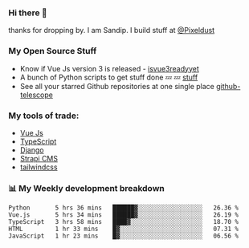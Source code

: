 ### Hi there 👋

thanks for dropping by.
I am Sandip. I build stuff at [@Pixeldust](github.com/pixeldust-in/)

###  **My Open Source Stuff**

 - Know if Vue Js version 3 is released -  [isvue3readyyet](https://github.com/sandiprb/isvue3readyyet)
 - A bunch of Python scripts to get stuff done 💤 💤 [stuff](https://github.com/sandiprb/stuff)
 - See all your starred Github repositories at one single place [github-telescope](https://github.com/sandiprb/github-telescope)



###  **My tools of trade:**
 - [Vue Js](https://github.com/vuejs/vue/)
 - [TypeScript](https://github.com/microsoft/TypeScript)
 - [Django](github.com/django/django)
 - [Strapi CMS](github.com/strapi/strapi)
 - [tailwindcss](https://github.com/tailwindlabs/tailwindcss)


###  📊 **My Weekly development breakdown**
<!--START_SECTION:waka-->
```text
Python       5 hrs 36 mins   ██████▓░░░░░░░░░░░░░░░░░░   26.36 % 
Vue.js       5 hrs 34 mins   ██████▓░░░░░░░░░░░░░░░░░░   26.19 % 
TypeScript   3 hrs 58 mins   ████▓░░░░░░░░░░░░░░░░░░░░   18.70 % 
HTML         1 hr 33 mins    █▓░░░░░░░░░░░░░░░░░░░░░░░   07.31 % 
JavaScript   1 hr 23 mins    █▓░░░░░░░░░░░░░░░░░░░░░░░   06.56 % 
```
<!--END_SECTION:waka-->
